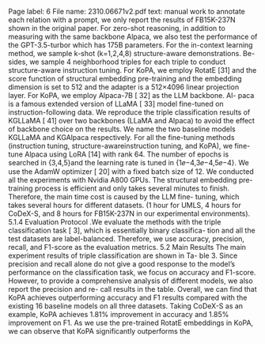 Page label: 6
File name: 2310.06671v2.pdf
text:
manual work to annotate each relation with a prompt, we only
report the results of FB15K-237N shown in the original paper.
For zero-shot reasoning, in addition to measuring with the same
backbone Alpaca, we also test the performance of the GPT-3.5-turbor
which has 175B parameters. For the in-context learning method,
we sample k-shot (k=1,2,4,8) structure-aware demonstrations. Be-
sides, we sample 4 neighborhood triples for each triple to conduct
structure-aware instruction tuning. For KoPA, we employ RotatE
[31] and the score function of structural embedding pre-training
and the embedding dimension is set to 512 and the adapter is a
512×4096 linear projection layer.
For KoPA, we employ Alpaca-7B [ 32] as the LLM backbone. Al-
paca is a famous extended version of LLaMA [ 33] model fine-tuned
on instruction-following data. We reproduce the triple classification
results of KGLLaMA [ 41] over two backbones (LLaMA and Alpaca)
to avoid the effect of backbone choice on the results. We name the
two baseline models KGLLaMA and KGAlpaca respectively. For
all the fine-tuning methods (instruction tuning, structure-awareinstruction tuning, and KoPA), we fine-tune Alpaca using LoRA
[14] with rank 64. The number of epochs is searched in {3,4,5}and
the learning rate is tuned in {1𝑒−4,3𝑒−4,5𝑒−4}. We use the AdamW
optimizer [ 20] with a fixed batch size of 12. We conducted all the
experiments with Nvidia A800 GPUs. The structural embedding
pre-training process is efficient and only takes several minutes to
finish. Therefore, the main time cost is caused by the LLM fine-
tuning, which takes several hours for different datasets. (1 hour for
UMLS, 4 hours for CoDeX-S, and 8 hours for FB15K-237N in our
experimental environments).
5.1.4 Evaluation Protocol .We evaluate the methods with the
triple classification task [ 3], which is essentially binary classifica-
tion and all the test datasets are label-balanced. Therefore, we use
accuracy, precision, recall, and F1-score as the evaluation metrics.
5.2 Main Results
The main experiment results of triple classification are shown in Ta-
ble 3. Since precision and recall alone do not give a good response
to the model’s performance on the classification task, we focus
on accuracy and F1-score. However, to provide a comprehensive
analysis of different models, we also report the precision and re-
call results in the table. Overall, we can find that KoPA achieves
outperforming accuracy and F1 results compared with the existing
16 baseline models on all three datasets. Taking CoDeX-S as an
example, KoPA achieves 1.81% improvement in accuracy and 1.85%
improvement on F1. As we use the pre-trained RotatE embeddings
in KoPA, we can observe that KoPA significantly outperforms the